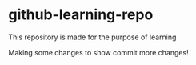 # github-learning-repo
This repository is made for the purpose of learning

Making some changes to show commit
more changes!
